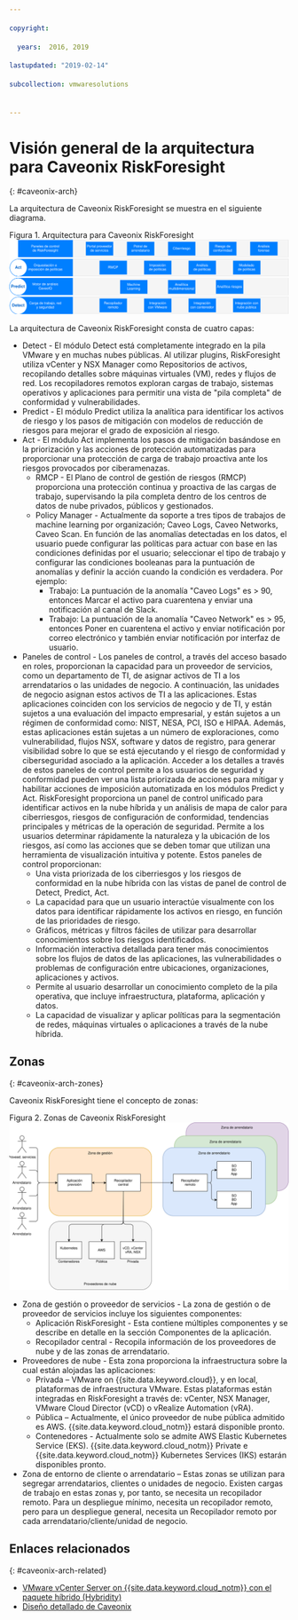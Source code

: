 ```yaml
---

copyright:

  years:  2016, 2019

lastupdated: "2019-02-14"

subcollection: vmwaresolutions


---
```


# Visión general de la arquitectura para Caveonix RiskForesight
{: #caveonix-arch}

La arquitectura de Caveonix RiskForesight se muestra en el siguiente diagrama.

Figura 1. Arquitectura para Caveonix RiskForesight
![Diagrama de la arquitectura](caveonix-architecture.svg)

La arquitectura de Caveonix RiskForesight consta de cuatro capas:
-	Detect - El módulo Detect está completamente integrado en la pila VMware y en muchas nubes públicas. Al utilizar plugins, RiskForesight utiliza vCenter y NSX Manager como Repositorios de activos, recopilando detalles sobre máquinas virtuales (VM), redes y flujos de red. Los recopiladores remotos exploran cargas de trabajo, sistemas operativos y aplicaciones para permitir una vista de "pila completa" de conformidad y vulnerabilidades.
-	Predict - El módulo Predict utiliza la analítica para identificar los activos de riesgo y los pasos de mitigación con modelos de reducción de riesgos para mejorar el grado de exposición al riesgo.
-	Act - El módulo Act implementa los pasos de mitigación basándose en la priorización y las acciones de protección automatizadas para proporcionar una protección de carga de trabajo proactiva ante los riesgos provocados por ciberamenazas.
    - RMCP - El Plano de control de gestión de riesgos (RMCP) proporciona una protección continua y proactiva de las cargas de trabajo, supervisando la pila completa dentro de los centros de datos de nube privados, públicos y gestionados.
    - Policy Manager - Actualmente da soporte a tres tipos de trabajos de machine learning por organización; Caveo Logs, Caveo Networks, Caveo Scan. En función de las anomalías detectadas en los datos, el usuario puede configurar las políticas para actuar con base en las condiciones definidas por el usuario; seleccionar el tipo de trabajo y configurar las condiciones booleanas para la puntuación de anomalías y definir la acción cuando la condición es verdadera. Por ejemplo:
        - Trabajo: La puntuación de la anomalía "Caveo Logs" es > 90, entonces Marcar el activo para cuarentena y enviar una notificación al canal de Slack.
        - Trabajo: La puntuación de la anomalía "Caveo Network" es > 95, entonces Poner en cuarentena el activo y enviar notificación por correo electrónico y también enviar notificación por interfaz de usuario.
- Paneles de control - Los paneles de control, a través del acceso basado en roles, proporcionan la capacidad para un proveedor de servicios, como un departamento de TI, de asignar activos de TI a los arrendatarios o las unidades de negocio. A continuación, las unidades de negocio asignan estos activos de TI a las aplicaciones. Estas aplicaciones coinciden con los servicios de negocio y de TI, y están sujetos a una evaluación del impacto empresarial, y están sujetos a un régimen de conformidad como: NIST, NESA, PCI, ISO e HIPAA. Además, estas aplicaciones están sujetas a un número de exploraciones, como vulnerabilidad, flujos NSX, software y datos de registro, para generar visibilidad sobre lo que se está ejecutando y el riesgo de conformidad y ciberseguridad asociado a la aplicación. Acceder a los detalles a través de estos paneles de control permite a los usuarios de seguridad y conformidad pueden ver una lista priorizada de acciones para mitigar y habilitar acciones de imposición automatizada en los módulos Predict y Act. RiskForesight proporciona un panel de control unificado para identificar activos en la nube híbrida y un análisis de mapa de calor para ciberriesgos, riesgos de configuración de conformidad, tendencias principales y métricas de la operación de seguridad. Permite a los usuarios determinar rápidamente la naturaleza y la ubicación de los riesgos, así como las acciones que se deben tomar que utilizan una herramienta de visualización intuitiva y potente. Estos paneles de control proporcionan:
  - Una vista priorizada de los ciberriesgos y los riesgos de conformidad en la nube híbrida con las vistas de panel de control de Detect, Predict, Act.
  - La capacidad para que un usuario interactúe visualmente con los datos para identificar rápidamente los activos en riesgo, en función de las prioridades de riesgo.
  - Gráficos, métricas y filtros fáciles de utilizar para desarrollar conocimientos sobre los riesgos identificados.
  - Información interactiva detallada para tener más conocimientos sobre los flujos de datos de las aplicaciones, las vulnerabilidades o problemas de configuración entre ubicaciones, organizaciones, aplicaciones y activos.
  - Permite al usuario desarrollar un conocimiento completo de la pila operativa, que incluye infraestructura, plataforma, aplicación y datos.
  - La capacidad de visualizar y aplicar políticas para la segmentación de redes, máquinas virtuales o aplicaciones a través de la nube híbrida.

## Zonas
{: #caveonix-arch-zones}

Caveonix RiskForesight tiene el concepto de zonas:

Figura 2. Zonas de Caveonix RiskForesight
![Diagrama de zonas](caveonix-zones.svg)

-	Zona de gestión o proveedor de servicios - La zona de gestión o de proveedor de servicios incluye los siguientes componentes:
    - Aplicación RiskForesight - Esta contiene múltiples componentes y se describe en detalle en la sección Componentes de la aplicación.
    - Recopilador central - Recopila información de los proveedores de nube y de las zonas de arrendatario.
- Proveedores de nube - Esta zona proporciona la infraestructura sobre la cual están alojadas las aplicaciones:
    - Privada – VMware on {{site.data.keyword.cloud}}, y en local, plataformas de infraestructura VMware. Estas plataformas están integradas en RiskForesight a través de: vCenter, NSX Manager, VMware Cloud Director (vCD) o vRealize Automation (vRA).
    - Pública – Actualmente, el único proveedor de nube pública admitido es AWS. {{site.data.keyword.cloud_notm}} estará disponible pronto.
    - Contenedores - Actualmente solo se admite AWS Elastic Kubernetes Service (EKS). {{site.data.keyword.cloud_notm}} Private e {{site.data.keyword.cloud_notm}} Kubernetes Services (IKS) estarán disponibles pronto.
-	Zona de entorno de cliente o arrendatario – Estas zonas se utilizan para segregar arrendatarios, clientes o unidades de negocio. Existen cargas de trabajo en estas zonas y, por tanto, se necesita un recopilador remoto. Para un despliegue mínimo, necesita un recopilador remoto, pero para un despliegue general, necesita un Recopilador remoto por cada arrendatario/cliente/unidad de negocio.


## Enlaces relacionados
{: #caveonix-arch-related}


*   [VMware vCenter Server on {{site.data.keyword.cloud_notm}} con el paquete híbrido (Hybridity)](/docs/services/vmwaresolutions/archiref/vcs?topic=vmware-solutions-vcs-hybridity-intro)
*   [Diseño detallado de Caveonix](/docs/services/vmwaresolutions/archiref/caveonix?topic=vmware-solutions-caveonix-detailed)
